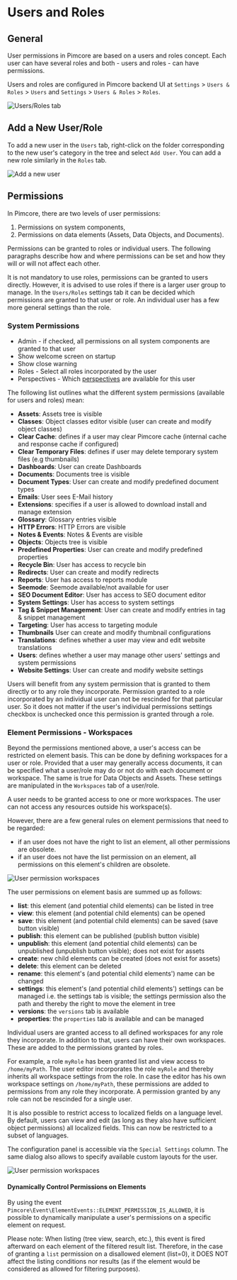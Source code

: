 # Users and Roles

## General

User permissions in Pimcore are based on a users and roles concept. Each user can have several roles and both - users and roles - can have permissions. 
 
Users and roles are configured in Pimcore backend UI at `Settings` > `Users & Roles` > `Users` and
 `Settings` > `Users & Roles` > `Roles`. 

![Users/Roles tab](../img/usersAndRoles_Access.png)

## Add a New User/Role

To add a new user in the `Users` tab, right-click on the folder corresponding to the new user's category in the tree and select `Add User`. You can add a new role similarly in the `Roles` tab.

![Add a new user](../img/usersAndRoles_addUser.png)


## Permissions
In Pimcore, there are two levels of user permissions: 
1) Permissions on system components,
2) Permissions on data elements (Assets, Data Objects, and Documents). 

Permissions can be granted to roles or individual users. 
The following paragraphs describe how and where permissions can be set and how they will or will not affect each other.

It is not mandatory to use roles, permissions can be granted to users directly. However, it is advised to use roles if there is a larger user group to manage. In the `Users/Roles` settings tab it can be decided which permissions are granted to that user or role. An individual user has a few more general settings than the role.

### System Permissions

* Admin - if checked, all permissions on all system components are granted to that user
* Show welcome screen on startup
* Show close warning
* Roles - Select all roles incorporated by the user
* Perspectives - Which [perspectives](../18_Tools_and_Features/13_Perspectives.md) are available for this user

The following list outlines what the different system permissions (available for users and roles) mean:

* **Assets**: Assets tree is visible
* **Classes**: Object classes editor visible (user can create and modify object classes)
* **Clear Cache**: defines if a user may clear Pimcore cache (internal cache and response cache if configured)
* **Clear Temporary Files**: defines if user may delete temporary system files (e.g thumbnails)
* **Dashboards**: User can create Dashboards
* **Documents**: Documents tree is visible
* **Document Types**: User can create and modify predefined document types
* **Emails**: User sees E-Mail history
* **Extensions**: specifies if a user is allowed to download install and manage extension
* **Glossary**: Glossary entries visible
* **HTTP Errors**: HTTP Errors are visible 
* **Notes & Events**: Notes & Events are visible 
* **Objects**: Objects tree is visible 
* **Predefined Properties**: User can create and modify predefined properties
* **Recycle Bin**: User has access to recycle bin
* **Redirects**: User can create and modify redirects
* **Reports**: User has access to reports module
* **Seemode**: Seemode available/not available for user
* **SEO Document Editor**: User has access to SEO document editor
* **System Settings**: User has access to system settings
* **Tag & Snippet Management**: User can create and modify entries in tag & snippet management
* **Targeting**: User has access to targeting module
* **Thumbnails** User can create and modify thumbnail configurations
* **Translations**: defines whether a user may view and edit website translations
* **Users**: defines whether a user may manage other users' settings and system permissions
* **Website Settings**: User can create and modify website settings

Users will benefit from any system permission that is granted to them directly or to any role they incorporate. 
Permission granted to a role incorporated by an individual user can not be rescinded for that particular user. So it does not matter if the user's individual permissions settings checkbox is unchecked once this permission is granted through a role.

### Element Permissions - Workspaces

Beyond the permissions mentioned above, a user's access can be restricted on element basis. This can be done by defining workspaces for a user or role. Provided that a user may generally access documents, it can be specified what a user/role may do or not do with each document or workspace. The same is true for Data Objects and Assets. These settings are manipulated in the `Workspaces` tab of a user/role. 

A user needs to be granted access to one or more workspaces. The user can not access any resources outside his workspace(s). 

However, there are a few general rules on element permissions that need to be regarded:
* if an user does not have the right to list an element, all other permissions are obsolete.
* if an user does not have the list permission on an element, all permissions on this element's children are obsolete.

![User permission workspaces](../img/permissions1.png)

The user permissions on element basis are summed up as follows:

* **list**: this element (and potential child elements) can be listed in tree
* **view**: this element (and potential child elements) can be opened
* **save**: this element (and potential child elements) can be saved (save button visible)
* **publish**: this element can be published (publish button visible)
* **unpublish**: this element (and potential child elements) can be unpublished (unpublish button visible); does not exist for assets
* **create**: new child elements can be created (does not exist for assets)
* **delete**: this element can be deleted
* **rename**: this element's (and potential child elements') name can be changed
* **settings**: this element's (and potential child elements') settings can be managed i.e. the settings tab is visible; the settings permission also the path and thereby the right to move the element in tree
* **versions**: the `versions` tab is available
* **properties**: the `properties` tab is available and can be managed

Individual users are granted access to all defined workspaces for any role they incorporate. In addition to that, users can have their own workspaces. These are added to the permissions granted by roles.

For example, a role `myRole` has been granted list and view access to `/home/myPath`. The user editor incorporates the role `myRole` and thereby inherits all workspace settings from the role. 
In case the editor has his own workspace settings on `/home/myPath`, these permissions are added to permissions from any role they incorporate. A permission granted by any role can not be rescinded for a single user.

It is also possible to restrict access to localized fields on a language level. By default, users can view and edit (as long as they also have sufficient object permissions) all localized fields. This can now be restricted to a subset of languages. 

The configuration panel is accessible via the `Special Settings` column. The same dialog also allows to specify available custom layouts for the user. 

![User permission workspaces](../img/permissions2.png)

#### Dynamically Control Permissions on Elements

By using the event `Pimcore\Event\ElementEvents::ELEMENT_PERMISSION_IS_ALLOWED`, it is possible to dynamically manipulate a user's permissions on a specific element on request.

Please note: When listing (tree view, search, etc.), this event is fired afterward on each element of the filtered result list. Therefore, in the case of granting a `list` permission on a disallowed element (list=0), it DOES NOT affect the listing conditions nor results (as if the element would be considered as allowed for filtering purposes).
